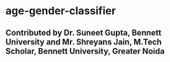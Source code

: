 # age-gender-classifier
## Contributed by Dr. Suneet Gupta, Bennett University and Mr. Shreyans Jain, M.Tech Scholar, Bennett University, Greater Noida
